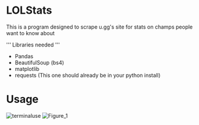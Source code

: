 # LOLStats
This is a program designed to scrape u.gg's site for stats on champs people want to know about

''' Libraries needed '''
- Pandas
- BeautifulSoup (bs4)
- matplotlib
- requests (This one should already be in your python install)

# Usage

![terminaluse](https://github.com/NULL-ONE-HERE/LOLStats/assets/105752057/ead8a909-3459-46d7-86ff-b9799e37597f)
![Figure_1](https://github.com/NULL-ONE-HERE/LOLStats/assets/105752057/f7b8b73b-ad57-48bf-87b4-9c16afe1b133)
